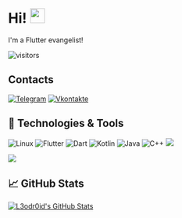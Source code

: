 # Hi! <img src="https://raw.githubusercontent.com/MartinHeinz/MartinHeinz/master/wave.gif" width="30px">
I'm a Flutter evangelist!

![visitors](https://visitor-badge.glitch.me/badge?page_id=l3odr0id.l3odr0id)

## Contacts
[![Telegram](https://img.shields.io/badge/-Telegram-090909?style=for-the-badge&logo=telegram&logoColor=27A0D9)](https://t.me/l3odr0id)
[![Vkontakte](https://img.shields.io/badge/-Vkontakte-090909?style=for-the-badge&logo=Vk&logoColor=4F7DB3)](https://vk.com/leodroid)

## 🔧 Technologies & Tools
![Linux](https://img.shields.io/badge/OS-Linux-informational?style=flat&logo=linux&logoColor=white&color=2bbc8a)
![Flutter](https://img.shields.io/badge/Tools-Flutter-informational?style=flat&logo=flutter&logoColor=white&color=2bbc8a)
![Dart](https://img.shields.io/badge/Code-Dart-informational?style=flat&logo=dart&logoColor=white&color=2bbc8a)
![Kotlin](https://img.shields.io/badge/Code-Kotlin-informational?style=flat&logo=Kotlin&logoColor=white&color=2bbc8a)
![Java](https://img.shields.io/badge/Code-Java-informational?style=flat&logo=Java&logoColor=white&color=2bbc8a)
![C++](https://img.shields.io/badge/Code-C++-informational?style=flat&logo=C%2b%2b&&logoColor=white&color=2bbc8a)
![](https://img.shields.io/badge/Tools-Docker-informational?style=flat&logo=docker&logoColor=white&color=2bbc8a)

![](https://img.shields.io/badge/Editor-Intellij_idea-informational?style=flat&logo=android-studio&logoColor=white&color=2bbc8a)

<!-- ## 💼 Projects

### Foxtrot
In [Hivemind](https://github.com/H1veMind) we mobile game with unique gameplay. [Google Play](https://play.google.com/store/apps/details?id=com.hivemind.Foxtrot)

### Attempt games
There are some simple games on Unity, that i 
-->

## &#x1f4c8; GitHub Stats

<a href="https://github.com/L3odr0id/L3odr0id">
  <img align="center" src="https://github-readme-stats.vercel.app/api?username=L3odr0id&show_icons=true&line_height=27&count_private=true&title_color=ffffff&text_color=c9cacc&icon_color=2bbc8a&bg_color=1d1f21" alt="L3odr0id's GitHub Stats" />
</a>
